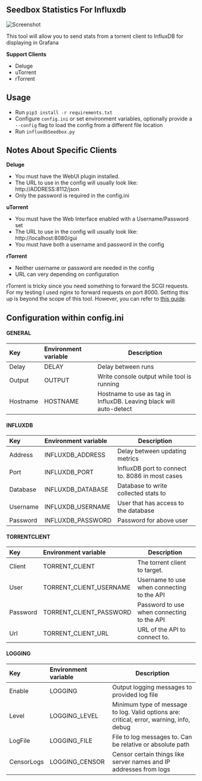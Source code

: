 ## **Seedbox Statistics For Influxdb**

![Screenshot](https://puu.sh/ttcxJ/2919760fa3.PNG)

This tool will allow you to send stats from a torrent client to InfluxDB for displaying in Grafana

**Support Clients**

- Deluge
- uTorrent
- rTorrent

## Usage

- Run `pip3 install -r requirements.txt`
- Configure `config.ini` or set environment variables, optionally provide a `--config` flag to load the config from a different file location
- Run `influxdbSeedbox.py`

## Notes About Specific Clients

**Deluge**

- You must have the WebUI plugin installed.
- The URL to use in the config will usually look like: http://ADDRESS:8112/json
- Only the password is required in the config.ini

**uTorrent**

- You must have the Web Interface enabled with a Username/Password set
- The URL to use in the config will usually look like: http://localhost:8080/gui
- You must have both a username and password in the config

**rTorrent**

- Neither username or password are needed in the config
- URL can very depending on configuration

rTorrent is tricky since you need something to forward the SCGI requests. For my testing I used nginx to forward requests on port 8000. Setting this up is beyond the scope of this tool. However, you can refer to [this guide](http://elektito.com/2016/02/10/rtorrent-xmlrpc/).

## Configuration within config.ini

#### GENERAL

| Key      | Environment variable | Description                                                        |
| :------- | :------------------- | ------------------------------------------------------------------ |
| Delay    | DELAY                | Delay between runs                                                 |
| Output   | OUTPUT               | Write console output while tool is running                         |
| Hostname | HOSTNAME             | Hostname to use as tag in InfluxDB. Leaving black will auto-detect |

#### INFLUXDB

| Key      | Environment variable | Description                                     |
| :------- | :------------------- | ----------------------------------------------- |
| Address  | INFLUXDB_ADDRESS     | Delay between updating metrics                  |
| Port     | INFLUXDB_PORT        | InfluxDB port to connect to. 8086 in most cases |
| Database | INFLUXDB_DATABASE    | Database to write collected stats to            |
| Username | INFLUXDB_USERNAME    | User that has access to the database            |
| Password | INFLUXDB_PASSWORD    | Password for above user                         |

#### TORRENTCLIENT

| Key      | Environment variable    | Description                                |
| :------- | :---------------------- | ------------------------------------------ |
| Client   | TORRENT_CLIENT          | The torrent client to target.              |
| User     | TORRENT_CLIENT_USERNAME | Username to use when connecting to the API |
| Password | TORRENT_CLIENT_PASSWORD | Password to use when connecting to the API |
| Url      | TORRENT_CLIENT_URL      | URL of the API to connect to.              |

#### LOGGING

| Key        | Environment variable | Description                                                                              |
| :--------- | :------------------- | ---------------------------------------------------------------------------------------- |
| Enable     | LOGGING              | Output logging messages to provided log file                                             |
| Level      | LOGGING_LEVEL        | Minimum type of message to log. Valid options are: critical, error, warning, info, debug |
| LogFile    | LOGGING_FILE         | File to log messages to. Can be relative or absolute path                                |
| CensorLogs | LOGGING_CENSOR       | Censor certain things like server names and IP addresses from logs                       |
